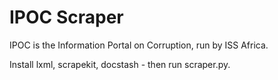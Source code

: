 IPOC Scraper
============

IPOC is the Information Portal on Corruption, run by ISS Africa.

Install lxml, scrapekit, docstash - then run scraper.py.



